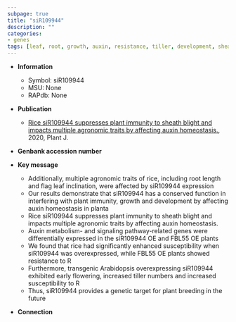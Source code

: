 ```yaml
---
subpage: true
title: "siR109944"
description: ""
categories:
- genes
tags: [leaf, root, growth, auxin, resistance, tiller, development, sheath, blight, homeostasis, breeding, immunity, tiller number, root length]
---
```


* **Information**  
    + Symbol: siR109944  
    + MSU: None  
    + RAPdb: None  

* **Publication**  
    + [Rice siR109944 suppresses plant immunity to sheath blight and impacts multiple agronomic traits by affecting auxin homeostasis.](http://www.ncbi.nlm.nih.gov/pubmed?term=Rice+siR109944+suppresses+plant+immunity+to+sheath+blight+and+impacts+multiple+agronomic+traits+by+affecting+auxin+homeostasis.%5BTitle%5D), 2020, Plant J.

* **Genbank accession number**  

* **Key message**  
    + Additionally, multiple agronomic traits of rice, including root length and flag leaf inclination, were affected by siR109944 expression
    + Our results demonstrate that siR109944 has a conserved function in interfering with plant immunity, growth and development by affecting auxin homeostasis in planta
    + Rice siR109944 suppresses plant immunity to sheath blight and impacts multiple agronomic traits by affecting auxin homeostasis.
    + Auxin metabolism- and signaling pathway-related genes were differentially expressed in the siR109944 OE and FBL55 OE plants
    + We found that rice had significantly enhanced susceptibility when siR109944 was overexpressed, while FBL55 OE plants showed resistance to R
    + Furthermore, transgenic Arabidopsis overexpressing siR109944 exhibited early flowering, increased tiller numbers and increased susceptibility to R
    + Thus, siR109944 provides a genetic target for plant breeding in the future

* **Connection**  



